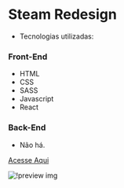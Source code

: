 # Steam Redesign

- Tecnologias utilizadas:

### Front-End

- HTML
- CSS
- SASS
- Javascript
- React

### Back-End

- Não há.

[Acesse Aqui](https://steam-redesign.vercel.app)

![!preview img](https://i.imgur.com/NVV6Lea.png)
